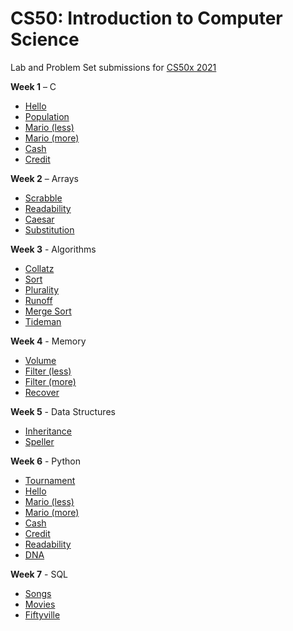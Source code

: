 # CS50: Introduction to Computer Science

Lab and Problem Set submissions for [CS50x 2021](https://cs50.harvard.edu/x/2021/)

**Week 1** – C
* [Hello](week1/lab1/hello)
* [Population](week1/lab1/population)
* [Mario (less)](week1/pset1/mario/less)
* [Mario (more)](week1/pset1/mario/more)
* [Cash](week1/pset1/cash)
* [Credit](week1/pset1/credit)

**Week 2** – Arrays
* [Scrabble](week2/lab2/scrabble)
* [Readability](week2/pset2/readability)
* [Caesar](week2/pset2/caesar)
* [Substitution](week2/pset2/substitution)

**Week 3** - Algorithms
* [Collatz](week3/other3/collatz)
* [Sort](week3/lab3/sort)
* [Plurality](week3/pset3/plurality)
* [Runoff](week3/pset3/runoff)
* [Merge Sort](week3/other3/merge)
* [Tideman](week3/pset3/tideman)

**Week 4** - Memory
* [Volume](week4/lab4/volume)
* [Filter (less)](week4/pset4/filter/less)
* [Filter (more)](week4/pset4/filter/more)
* [Recover](week4/pset4/recover)

**Week 5** - Data Structures
* [Inheritance](week5/lab5/inheritance)
* [Speller](week5/pset5/speller)

**Week 6** - Python
* [Tournament](week6/lab6/tournament)
* [Hello](week6/pset6/hello)
* [Mario (less)](week6/pset6/mario/less)
* [Mario (more)](week6/pset6/mario/more)
* [Cash](week6/pset6/cash)
* [Credit](week6/pset6/credit)
* [Readability](week6/pset6/readability)
* [DNA](week6/pset6/dna)

**Week 7** - SQL
* [Songs](week7/lab7/songs)
* [Movies](week7/pset7/movies)
* [Fiftyville](week7/pset7/fiftyville)